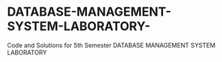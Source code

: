 # DATABASE-MANAGEMENT-SYSTEM-LABORATORY-
Code and Solutions for 5th Semester DATABASE MANAGEMENT SYSTEM LABORATORY 
